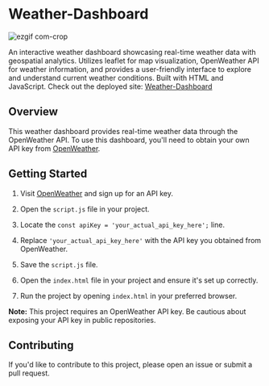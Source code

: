 # Weather-Dashboard
![ezgif com-crop](https://github.com/pwilliamspeniel/Weather-Dashboard/assets/117294736/1a79ed73-0259-4f01-a6f0-afc1c83a276a)

An interactive weather dashboard showcasing real-time weather data with geospatial analytics. Utilizes leaflet for map visualization, OpenWeather API for weather information, and provides a user-friendly interface to explore and understand current weather conditions. Built with HTML and JavaScript. Check out the deployed site: [Weather-Dashboard](https://pwilliamspeniel.github.io/Weather-Dashboard/)

## Overview

This weather dashboard provides real-time weather data through the OpenWeather API. To use this dashboard, you'll need to obtain your own API key from [OpenWeather](https://openweathermap.org/api).

## Getting Started

1. Visit [OpenWeather](https://openweathermap.org/api) and sign up for an API key.

2. Open the `script.js` file in your project.

3. Locate the `const apiKey = 'your_actual_api_key_here';` line.

4. Replace `'your_actual_api_key_here'` with the API key you obtained from OpenWeather.

5. Save the `script.js` file.

6. Open the `index.html` file in your project and ensure it's set up correctly.

7. Run the project by opening `index.html` in your preferred browser.

**Note:** This project requires an OpenWeather API key. Be cautious about exposing your API key in public repositories.

## Contributing

If you'd like to contribute to this project, please open an issue or submit a pull request.


